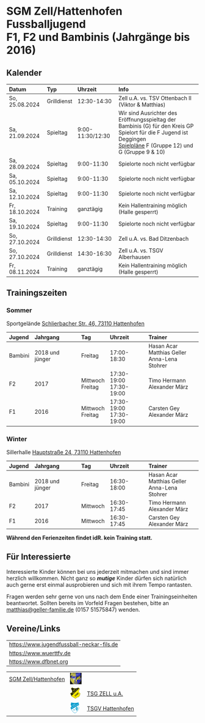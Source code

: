 # SGM Zell/Hattenhofen Fussballjugend<br/>F1, F2 und Bambinis (Jahrgänge bis 2016)

## Kalender

| Datum          | Typ         | Uhrzeit          | Info                                                                                                                                                            |
| :------------- | :---------- | :--------------- | :-------------------------------------------------------------------------------------------------------------------------------------------------------------- |
| So, 25.08.2024 | Grilldienst | 12:30-14:30      | Zell u.A. vs. TSV Ottenbach II (Viktor & Matthias)                                                                                                              |
| Sa, 21.09.2024 | Spieltag    | 9:00-11:30/12:30 | Wir sind Ausrichter des Eröffnungsspieltag der Bambinis (G) für den Kreis GP<br/>Spielort für die F Jugend ist Deggingen<br/>[Spielpläne](/Spielpläne/) F (Gruppe 12) und G (Gruppe 9 & 10) |
| Sa, 28.09.2024 | Spieltag    | 9:00-11:30       | Spielorte noch nicht verfügbar                                                                                                                                  |
| Sa, 05.10.2024 | Spieltag    | 9:00-11:30       | Spielorte noch nicht verfügbar                                                                                                                                  |
| Sa, 12.10.2024 | Spieltag    | 9:00-11:30       | Spielorte noch nicht verfügbar                                                                                                                                  |
| Fr, 18.10.2024 | Training    | ganztägig        | Kein Hallentraining möglich (Halle gesperrt)                                                                                                                    |
| Sa, 19.10.2024 | Spieltag    | 9:00-11:30       | Spielorte noch nicht verfügbar                                                                                                                                  |
| So, 27.10.2024 | Grilldienst | 12:30-14:30      | Zell u.A. vs. Bad Ditzenbach                                                                                                                                    |
| So, 27.10.2024 | Grilldienst | 14:30-16:30      | Zell u.A. vs. TSGV Alberhausen                                                                                                                                  |
| Fr, 08.11.2024 | Training    | ganztägig        | Kein Hallentraining möglich (Halle gesperrt)                                                                                                                    |

## Trainingszeiten

### Sommer

Sportgelände <a href="https://goo.gl/maps/FJQeoiVucuZiPWvFA" target="_blank" rel="noopener noreferrer">Schlierbacher Str. 46, 73110 Hattenhofen</a>

| Jugend  | Jahrgang        | Tag                  | Uhrzeit                     | Trainer                                              |
| :------ | :-------------- | :------------------- | :-------------------------- | :--------------------------------------------------- |
| Bambini | 2018 und jünger | Freitag              | 17:00-18:30                 | Hasan Acar<br/>Matthias Geller<br/>Anna-Lena Stohrer |
| F2      | 2017            | Mittwoch<br/>Freitag | 17:30-19:00<br/>17:30-19:00 | Timo Hermann<br/>Alexander März                      |
| F1      | 2016            | Mittwoch<br/>Freitag | 17:30-19:00<br/>17:30-19:00 | Carsten Gey<br/>Alexander März                       |

### Winter

Sillerhalle <a href="https://goo.gl/maps/6ABxqEwNToafWStF8" target="_blank" rel="noopener noreferrer">Hauptstraße 24, 73110 Hattenhofen</a>

| Jugend  | Jahrgang        | Tag      | Uhrzeit     | Trainer                                              |
| :------ | :-------------- | :------- | :---------- | :--------------------------------------------------- |
| Bambini | 2018 und jünger | Freitag  | 16:30-18:00 | Hasan Acar<br/>Matthias Geller<br/>Anna-Lena Stohrer |
| F2      | 2017            | Mittwoch | 16:30-17:45 | Timo Hermann<br/>Alexander März                      |
| F1      | 2016            | Mittwoch | 16:30-17:45 | Carsten Gey<br/>Alexander März                       |

**Während den Ferienzeiten findet idR. kein Training statt.**

## Für Interessierte

Interessierte Kinder können bei uns jederzeit mitmachen und sind immer herzlich willkommen.
Nicht ganz so ***mutige*** Kinder dürfen sich natürlich auch gerne erst einmal ausprobieren und sich mit ihrem Tempo rantasten.

Fragen werden sehr gerne von uns nach dem Ende einer Trainingseinheiten beantwortet.
Sollten bereits im Vorfeld Fragen bestehen, bitte an matthias@geller-familie.de (0157 51575847) wenden.

## Vereine/Links

|                                           |
| :---------------------------------------- |
| https://www.jugendfussball-neckar-fils.de |
| https://www.wuerttfv.de                   |
| https://www.dfbnet.org                    |

|                                                          |                                                              |                                                  |
| -------------------------------------------------------: | :----------------------------------------------------------- | :----------------------------------------------- |
| [SGM Zell/Hattenhofen](https://sgm-zell-hattenhofen.de/) | <img src="cropped-SGM-Zell_Hattenhofen-2.jpg" height="30" /> |                                                  |
|                                                          | <img src="logo_zua.png" height="30" />                       | [TSG ZELL u.A.](https://www.tsg-zell.de/)        |
|                                                          | <img src="logo-hat.gif" height="30" />                       | [TSGV Hattenhofen](https://tsgv-hattenhofen.de/) |
